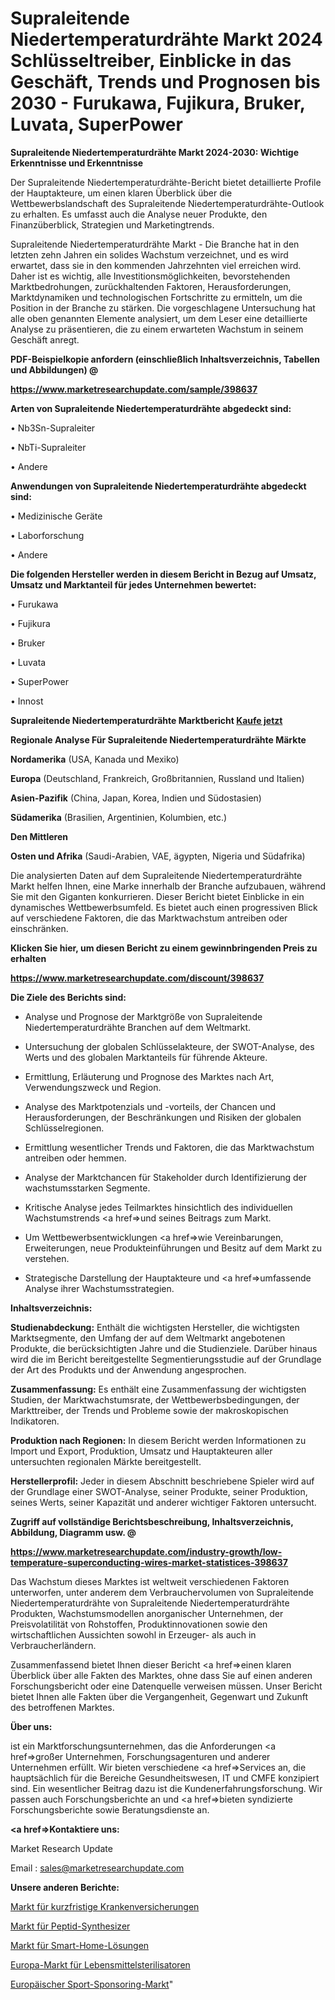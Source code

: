 # Supraleitende Niedertemperaturdrähte Markt 2024 Schlüsseltreiber, Einblicke in das Geschäft, Trends und Prognosen bis 2030 - Furukawa, Fujikura, Bruker, Luvata, SuperPower

<strong>Supraleitende Niedertemperaturdrähte Markt 2024-2030: Wichtige Erkenntnisse und Erkenntnisse</strong>

Der Supraleitende Niedertemperaturdrähte-Bericht bietet detaillierte Profile der Hauptakteure, um einen klaren Überblick über die Wettbewerbslandschaft des Supraleitende Niedertemperaturdrähte-Outlook zu erhalten. Es umfasst auch die Analyse neuer Produkte, den Finanzüberblick, Strategien und Marketingtrends.

Supraleitende Niedertemperaturdrähte Markt - Die Branche hat in den letzten zehn Jahren ein solides Wachstum verzeichnet, und es wird erwartet, dass sie in den kommenden Jahrzehnten viel erreichen wird. Daher ist es wichtig, alle Investitionsmöglichkeiten, bevorstehenden Marktbedrohungen, zurückhaltenden Faktoren, Herausforderungen, Marktdynamiken und technologischen Fortschritte zu ermitteln, um die Position in der Branche zu stärken. Die vorgeschlagene Untersuchung hat alle oben genannten Elemente analysiert, um dem Leser eine detaillierte Analyse zu präsentieren, die zu einem erwarteten Wachstum in seinem Geschäft anregt.



<strong><b>PDF-Beispielkopie anfordern (einschließlich Inhaltsverzeichnis, Tabellen und Abbildungen) @ </b></strong>

<strong><a href=https://www.marketresearchupdate.com/sample/398637>

<strong>https://www.marketresearchupdate.com/sample/398637</u></a></strong></strong>



<strong>Arten von Supraleitende Niedertemperaturdrähte abgedeckt sind:</strong>

• Nb3Sn-Supraleiter

• NbTi-Supraleiter

• Andere



<strong>Anwendungen von Supraleitende Niedertemperaturdrähte abgedeckt sind:</strong>

• Medizinische Geräte

• Laborforschung

• Andere



<strong>Die folgenden Hersteller werden in diesem Bericht in Bezug auf Umsatz, Umsatz und Marktanteil für jedes Unternehmen bewertet:</strong>

• Furukawa

• Fujikura

• Bruker

• Luvata

• SuperPower

• Innost



<strong>Supraleitende Niedertemperaturdrähte Marktbericht <a href=https://www.marketresearchupdate.com/buynow/398637>Kaufe jetzt</a></strong>



<strong>Regionale Analyse Für Supraleitende Niedertemperaturdrähte Märkte</strong>



<strong>Nordamerika</strong> (USA, Kanada und Mexiko)



<strong>Europa</strong> (Deutschland, Frankreich, Großbritannien, Russland und Italien)



<strong>Asien-Pazifik</strong> (China, Japan, Korea, Indien und Südostasien)



<strong>Südamerika</strong> (Brasilien, Argentinien, Kolumbien, etc.)



<strong>Den Mittleren</strong> 

<strong>Osten und Afrika</strong> (Saudi-Arabien, VAE, ägypten, Nigeria und Südafrika)

Die analysierten Daten auf dem Supraleitende Niedertemperaturdrähte Markt helfen Ihnen, eine Marke innerhalb der Branche aufzubauen, während Sie mit den Giganten konkurrieren. Dieser Bericht bietet Einblicke in ein dynamisches Wettbewerbsumfeld. Es bietet auch einen progressiven Blick auf verschiedene Faktoren, die das Marktwachstum antreiben oder einschränken.



<strong>Klicken Sie hier, um diesen Bericht zu einem gewinnbringenden Preis zu erhalten
</strong>

<strong><a href=https://www.marketresearchupdate.com/discount/398637>https://www.marketresearchupdate.com/discount/398637</b></u></strong></a>



<strong>Die Ziele des Berichts sind:</strong>

- Analyse und Prognose der Marktgröße von Supraleitende Niedertemperaturdrähte Branchen auf dem Weltmarkt.

- Untersuchung der globalen Schlüsselakteure, der SWOT-Analyse, des Werts und des globalen Marktanteils für führende Akteure.

- Ermittlung, Erläuterung und Prognose des Marktes nach Art, Verwendungszweck und Region.

- Analyse des Marktpotenzials und -vorteils, der Chancen und Herausforderungen, der Beschränkungen und Risiken der globalen Schlüsselregionen.

- Ermittlung wesentlicher Trends und Faktoren, die das Marktwachstum antreiben oder hemmen.

- Analyse der Marktchancen für Stakeholder durch Identifizierung der wachstumsstarken Segmente.

- Kritische Analyse jedes Teilmarktes hinsichtlich des individuellen Wachstumstrends <a href=>und</a> seines Beitrags zum Markt.

- Um Wettbewerbsentwicklungen <a href=>wie</a> Vereinbarungen, Erweiterungen, neue Produkteinführungen und Besitz auf dem Markt zu verstehen.

- Strategische Darstellung der Hauptakteure und <a href=>umfas</a>sende Analyse ihrer Wachstumsstrategien.



<strong>Inhaltsverzeichnis:</strong>



<strong>Studienabdeckung:</strong> Enthält die wichtigsten Hersteller, die wichtigsten Marktsegmente, den Umfang der auf dem Weltmarkt angebotenen Produkte, die berücksichtigten Jahre und die Studienziele. Darüber hinaus wird die im Bericht bereitgestellte Segmentierungsstudie auf der Grundlage der Art des Produkts und der Anwendung angesprochen.



<strong>Zusammenfassung:</strong> Es enthält eine Zusammenfassung der wichtigsten Studien, der Marktwachstumsrate, der Wettbewerbsbedingungen, der Markttreiber, der Trends und Probleme sowie der makroskopischen Indikatoren.



<strong>Produktion nach Regionen:</strong> In diesem Bericht werden Informationen zu Import und Export, Produktion, Umsatz und Hauptakteuren aller untersuchten regionalen Märkte bereitgestellt.



<strong>Herstellerprofil:</strong> Jeder in diesem Abschnitt beschriebene Spieler wird auf der Grundlage einer SWOT-Analyse, seiner Produkte, seiner Produktion, seines Werts, seiner Kapazität und anderer wichtiger Faktoren untersucht.



<strong><b>Zugriff auf vollständige Berichtsbeschreibung, Inhaltsverzeichnis, Abbildung, Diagramm usw. @ </b></strong>

<strong><a href=https://www.marketresearchupdate.com/industry-growth/low-temperature-superconducting-wires-market-statistices-398637>https://www.marketresearchupdate.com/industry-growth/low-temperature-superconducting-wires-market-statistices-398637</a></strong>

Das Wachstum dieses Marktes ist weltweit verschiedenen Faktoren unterworfen, unter anderem dem Verbrauchervolumen von Supraleitende Niedertemperaturdrähte von Supraleitende Niedertemperaturdrähte Produkten, Wachstumsmodellen anorganischer Unternehmen, der Preisvolatilität von Rohstoffen, Produktinnovationen sowie den wirtschaftlichen Aussichten sowohl in Erzeuger- als auch in Verbraucherländern.

Zusammenfassend bietet Ihnen dieser Bericht <a href=>einen</a> klaren Überblick über alle Fakten des Marktes, ohne dass Sie auf einen anderen Forschungsbericht oder eine Datenquelle verweisen müssen. Unser Bericht bietet Ihnen alle Fakten über die Vergangenheit, Gegenwart und Zukunft des betroffenen Marktes.



<strong>Über uns:</strong>

 ist ein Marktforschungsunternehmen, das die Anforderungen <a href=>großer</a> Unternehmen, Forschungsagenturen und anderer Unternehmen erfüllt. Wir bieten verschiedene <a href=>Services</a> an, die hauptsächlich für die Bereiche Gesundheitswesen, IT und CMFE konzipiert sind. Ein wesentlicher Beitrag dazu ist die Kundenerfahrungsforschung. Wir passen auch Forschungsberichte an und <a href=>bieten</a> syndizierte Forschungsberichte sowie Beratungsdienste an.



<strong><a href=>Kontaktiere uns:</a></strong>

Market Research Update

Email : sales@marketresearchupdate.com



<strong>Unsere anderen Berichte:</strong>

<a href=https://www.linkedin.com/pulse/short-term-health-insurance-market-opportunities>Markt für kurzfristige Krankenversicherungen</a>

<a href=https://www.linkedin.com/pulse/peptide-synthesizer-market-2023-analysis-growth>Markt für Peptid-Synthesizer</a>

<a href=https://www.linkedin.com/pulse/smart-home-solution-market-research-report>Markt für Smart-Home-Lösungen</a>

<a href=https://www.linkedin.com/pulse/europe-food-sterilizer-market-size2023-2030-analysis-research>Europa-Markt für Lebensmittelsterilisatoren</a>

<a href=https://www.linkedin.com/pulse/europe-sports-sponsorship-market-2023-demand>Europäischer Sport-Sponsoring-Markt</a>"
